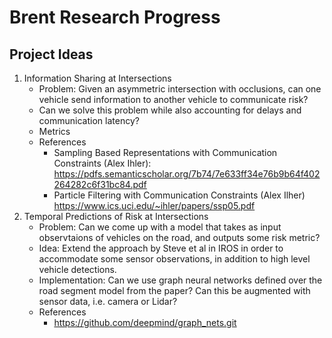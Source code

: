 # Brent Research Progress

## Project Ideas

1. Information Sharing at Intersections 
	* Problem: Given an asymmetric intersection with occlusions, can one vehicle send information to another vehicle to communicate risk?
	* Can we solve this problem while also accounting for delays and communication latency?
	* Metrics
	* References
		* Sampling Based Representations with Communication Constraints (Alex Ihler): https://pdfs.semanticscholar.org/7b74/7e633ff34e76b9b64f402264282c6f31bc84.pdf
		* Particle Filtering with Communication Constraints (Alex Ilher) https://www.ics.uci.edu/~ihler/papers/ssp05.pdf
2. Temporal Predictions of Risk at Intersections
	* Problem: Can we come up with a model that takes as input observtaions of vehicles on the road, and outputs some risk metric? 
	* Idea: Extend the approach by Steve et al in IROS in order to accommodate some sensor observations, in addition to high level vehicle detections.
	* Implementation: Can we use graph neural networks defined over the road segment model from the paper? Can this be augmented with sensor data, i.e. camera or Lidar?
	* References
		* https://github.com/deepmind/graph_nets.git


